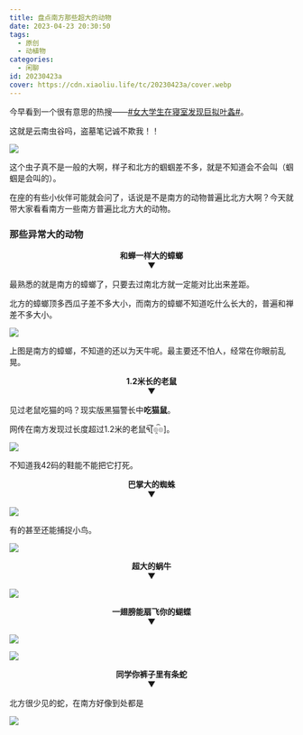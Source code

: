 ```yaml
---
title: 盘点南方那些超大的动物
date: 2023-04-23 20:30:50
tags:
  - 原创
  - 动植物
categories:
  - 闲聊
id: 20230423a
cover: https://cdn.xiaoliu.life/tc/20230423a/cover.webp
---
```


今早看到一个很有意思的热搜——[#女大学生在寝室发现巨拟叶螽#](https://s.weibo.com/weibo?q=%23女大学生在寝室发现巨拟叶螽%23)。

这就是云南虫谷吗，盗墓笔记诚不欺我！！

![](https://cdn.xiaoliu.life/tc/20230423a/1.webp)

这个虫子真不是一般的大啊，样子和北方的蝈蝈差不多，就是不知道会不会叫（蝈蝈是会叫的）。

在座的有些小伙伴可能就会问了，话说是不是南方的动物普遍比北方大啊？今天就带大家看看南方一些南方普遍比北方大的动物。

### 那些异常大的动物

<center><b>和蝉一样大的蟑螂</b></center>

<center>▼</center>

最熟悉的就是南方的蟑螂了，只要去过南北方就一定能对比出来差距。

北方的蟑螂顶多西瓜子差不多大小，而南方的蟑螂不知道吃什么长大的，普遍和禅差不多大小。

![](https://cdn.xiaoliu.life/tc/20230423a/2.webp)

上图是南方的蟑螂，不知道的还以为天牛呢。最主要还不怕人，经常在你眼前乱晃。

<center><b>1.2米长的老鼠</b></center>

<center>▼</center>

见过老鼠吃猫的吗？现实版黑猫警长中**吃猫鼠**。

网传在南方发现过长度超过1.2米的老鼠٩͡[๏̯͡๏]。

![](https://cdn.xiaoliu.life/tc/20230423a/3.webp)

不知道我42码的鞋能不能把它打死。

<center><b>巴掌大的蜘蛛</b></center>

<center>▼</center>

![](https://cdn.xiaoliu.life/tc/20230423a/4.webp)

有的甚至还能捕捉小鸟。

![](https://cdn.xiaoliu.life/tc/20230423a/5.webp)

<center><b>超大的蜗牛</b></center>

<center>▼</center>

![](https://cdn.xiaoliu.life/tc/20230423a/6.webp)

<center><b>一翅膀能扇飞你的蝴蝶</b></center>

<center>▼</center>

![](https://cdn.xiaoliu.life/tc/20230423a/7.webp)



![](https://cdn.xiaoliu.life/tc/20230423a/8.webp)



<center><b>同学你裤子里有条蛇</b></center>

<center>▼</center>

北方很少见的蛇，在南方好像到处都是

![](https://cdn.xiaoliu.life/tc/20230423a/9.webp)

